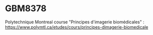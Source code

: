 # GBM8378
Polytechnique Montreal course "Principes d'imagerie biomédicales" : https://www.polymtl.ca/etudes/cours/principes-dimagerie-biomedicale
